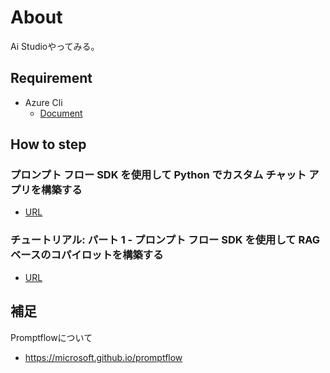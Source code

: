 # About

Ai Studioやってみる。

## Requirement

* Azure Cli
  * [Document](https://learn.microsoft.com/ja-jp/cli/azure/)

## How to step

### プロンプト フロー SDK を使用して Python でカスタム チャット アプリを構築する

* [URL](https://learn.microsoft.com/ja-jp/azure/ai-studio/quickstarts/get-started-code)

### チュートリアル: パート 1 - プロンプト フロー SDK を使用して RAG ベースのコパイロットを構築する

* [URL](https://learn.microsoft.com/ja-jp/azure/ai-studio/tutorials/copilot-sdk-build-rag)

## 補足

Promptflowについて

* <https://microsoft.github.io/promptflow>
